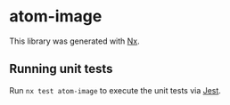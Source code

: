 # atom-image

This library was generated with [Nx](https://nx.dev).

## Running unit tests

Run `nx test atom-image` to execute the unit tests via [Jest](https://jestjs.io).
